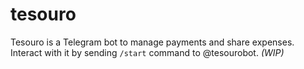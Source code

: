 # tesouro
Tesouro is a Telegram bot to manage payments and share expenses.<br>
Interact with it by sending ```/start``` command to @tesourobot. _(WIP)_

